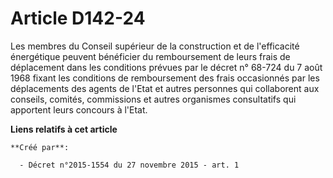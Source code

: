# Article D142-24

Les membres du Conseil supérieur de la construction et de l'efficacité énergétique peuvent bénéficier du remboursement de
leurs frais de déplacement dans les conditions prévues par le décret n° 68-724 du 7 août 1968 fixant les conditions de
remboursement des frais occasionnés par les déplacements des agents de l'Etat et autres personnes qui collaborent aux
conseils, comités, commissions et autres organismes consultatifs qui apportent leurs concours à l'Etat.

**Liens relatifs à cet article**

	**Créé par**:

	  - Décret n°2015-1554 du 27 novembre 2015 - art. 1
